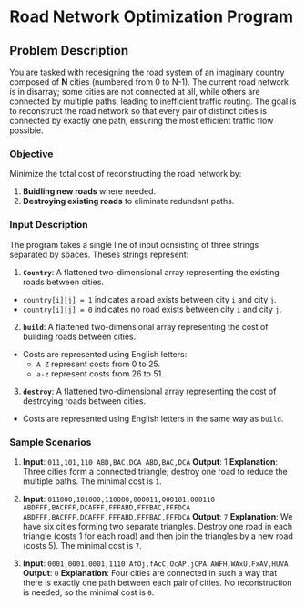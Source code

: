 # Road Network Optimization Program

## Problem Description

You are tasked with redesigning the road system of an imaginary country composed of **N** cities (numbered from 0 to N-1). The current road network is in disarray; some cities are not connected at all, while others are connected by multiple paths, leading to inefficient traffic routing. The goal is to reconstruct the road network so that every pair of distinct cities is connected by exactly one path, ensuring the most efficient traffic flow possible.

### Objective

Minimize the total cost of reconstructing the road network by:
1. **Buidling new roads** where needed.
2. **Destroying existing roads** to eliminate redundant paths.

### Input Description

The program takes a single line of input ocnsisting of three strings separated by spaces. Theses strings represent:

1. **`Country`**: A flattened two-dimensional array representing the existing roads between cities.
- `country[i][j] = 1` indicates a road exists between city `i` and city `j`.
- `country[i][j] = 0` indicates no road exists between city `i` and city `j`.

2. **`build`**: A flattened two-dimensional array representing the cost of building roads between cities.
- Costs are represented using English letters:
    - `A-Z` represent costs from 0 to 25.
    - `a-z` represent costs from 26 to 51.

3. **`destroy`**: A flattened two-dimensional array representing the cost of destroying roads between cities.
- Costs are represented using English letters in the same way as `build`.

### Sample Scenarios

1.  **Input**: `011,101,110 ABD,BAC,DCA ABD,BAC,DCA`
    **Output**: 1
    **Explanation**: Three cities form a connected triangle; destroy one road to reduce the multiple paths. The minimal cost is `1`.

2.  **Input**: `011000,101000,110000,000011,000101,000110 ABDFFF,BACFFF,DCAFFF,FFFABD,FFFBAC,FFFDCA ABDFFF,BACFFF,DCAFFF,FFFABD,FFFBAC,FFFDCA`
    **Output**: `7`
    **Explanation**: We have six cities forming two separate triangles. Destroy one road in each triangle (costs 1 for each road) and then join the triangles by a new road (costs 5). The minimal cost is `7`.

3.  **Input**: `0001,0001,0001,1110 AfOj,fAcC,OcAP,jCPA AWFH,WAxU,FxAV,HUVA`
    **Output**: `0`
    **Explanation**: Four cities are connected in such a way that there is exactly one path between each pair of cities. No reconstruction is needed, so the minimal cost is `0`.